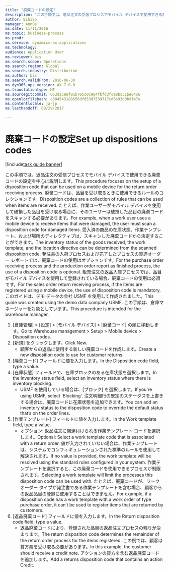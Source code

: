 ```yaml
--- 
title: "廃棄コードの設定"
description: "この手順では、返品注文の受信プロセスでモバイル デバイスで使用できる廃棄コードの設定を中心に説明します。"
author: BibiSp
manager: AnnBe
ms.date: 11/11/2016
ms.topic: business-process
ms.prod: 
ms.service: dynamics-ax-applications
ms.technology: 
audience: Application User
ms.reviewer: bis
ms.search.scope: Operations
ms.search.region: Global
ms.search.industry: Distribution
ms.author: bis
ms.search.validFrom: 2016-06-30
ms.dyn365.ops.version: AX 7.0.0
ms.translationtype: HT
ms.sourcegitcommit: 663da58ef01b705c0c984fbfd3fce8bc31be04c6
ms.openlocfilehash: c004543188656dfd53d7539717cd6e93d0b9f47a
ms.contentlocale: ja-jp
ms.lasthandoff: 08/29/2017

---
```

# <a name="set-up-dispositions-codes"></a><span data-ttu-id="58043-103">廃棄コードの設定</span><span class="sxs-lookup"><span data-stu-id="58043-103">Set up dispositions codes</span></span>

[!include[task guide banner](../../includes/task-guide-banner.md)]

<span data-ttu-id="58043-104">この手順では、返品注文の受信プロセスでモバイル デバイスで使用できる廃棄コードの設定を中心に説明します。</span><span class="sxs-lookup"><span data-stu-id="58043-104">This procedure focuses on the setup of a disposition code that can be used on a mobile device for the return order receiving process.</span></span> <span data-ttu-id="58043-105">廃棄コードは、品目を受け取るときに使用できるルールのコレクションです。</span><span class="sxs-lookup"><span data-stu-id="58043-105">Disposition codes are a collection of rules that can be used when items are received.</span></span> <span data-ttu-id="58043-106">たとえば、作業ユーザーがモバイル デバイスを使用して破損した品目を受け取る場合に、そのユーザーは破損した品目の廃棄コードをスキャンする必要があります。</span><span class="sxs-lookup"><span data-stu-id="58043-106">For example, when a work user uses a mobile device to receive items that were damaged, the user must scan a disposition code for damaged items.</span></span> <span data-ttu-id="58043-107">受入済の商品の在庫状態、作業テンプレート、および場所のディレクティブは、スキャンした廃棄コードから決定することができます。</span><span class="sxs-lookup"><span data-stu-id="58043-107">The inventory status of the goods received, the work template, and the location directive can be determined from the scanned disposition code.</span></span> <span data-ttu-id="58043-108">発注書の入荷プロセスおよび完了したプロセスの製造オーダー レポートでは、廃棄コードの使用はオプションです。</span><span class="sxs-lookup"><span data-stu-id="58043-108">For the purchase order receiving process and the production order report as finished process, the use of a disposition code is optional.</span></span> <span data-ttu-id="58043-109">販売注文の返品入庫プロセスでは、品目がモバイル デバイスを使用して登録されている場合、廃棄コードの使用は必須です。</span><span class="sxs-lookup"><span data-stu-id="58043-109">For the sales order return receiving process, if the items are registered using a mobile device, the use of disposition code is mandatory.</span></span>  <span data-ttu-id="58043-110">このガイドは、デモ データの会社 USMF を使用して作成されました。</span><span class="sxs-lookup"><span data-stu-id="58043-110">This guide was created using the demo data company USMF.</span></span> <span data-ttu-id="58043-111">この手順は、倉庫マネージャーを対象としています。</span><span class="sxs-lookup"><span data-stu-id="58043-111">This procedure is intended for the warehouse manager.</span></span> 

1. <span data-ttu-id="58043-112">[倉庫管理] > [設定] > [モバイル デバイス] > [廃棄コード] の順に移動します。</span><span class="sxs-lookup"><span data-stu-id="58043-112">Go to Warehouse management > Setup > Mobile device > Disposition codes.</span></span>
2. <span data-ttu-id="58043-113">[新規] をクリックします。</span><span class="sxs-lookup"><span data-stu-id="58043-113">Click New.</span></span>
    * <span data-ttu-id="58043-114">顧客からの返品に使用する新しい廃棄コードを作成します。</span><span class="sxs-lookup"><span data-stu-id="58043-114">Create a new disposition code to use for customer returns.</span></span>  
3. <span data-ttu-id="58043-115">[廃棄コード] フィールドに値を入力します。</span><span class="sxs-lookup"><span data-stu-id="58043-115">In the Disposition code field, type a value.</span></span>
4. <span data-ttu-id="58043-116">[在庫状態] フィールドで、在庫ブロックのある在庫状態を選択します。</span><span class="sxs-lookup"><span data-stu-id="58043-116">In the Inventory status field, select an inventory status where there is inventory blocking.</span></span>
    * <span data-ttu-id="58043-117">USMF を使用している場合は、[ブロック] を選択します。</span><span class="sxs-lookup"><span data-stu-id="58043-117">If you're using USMF, select 'Blocking'.</span></span> <span data-ttu-id="58043-118">注文明細行の既定のステータスを上書きする場合は、廃棄コードに在庫状態を追加できます。</span><span class="sxs-lookup"><span data-stu-id="58043-118">You can add an inventory status to the disposition code to override the default status that’s on the order lines.</span></span>  
5. <span data-ttu-id="58043-119">[作業テンプレート] フィールドに値を入力します。</span><span class="sxs-lookup"><span data-stu-id="58043-119">In the Work template field, type a value.</span></span>
    * <span data-ttu-id="58043-120">オプション: 返品注文に関連付けられる作業テンプレート コードを選択します。</span><span class="sxs-lookup"><span data-stu-id="58043-120">Optional: Select a work template code that is associated with a return order.</span></span> <span data-ttu-id="58043-121">値が入力されていない場合は、作業テンプレートは、システムでコンフィギュレーションされた標準のルールを使用して解決されます。</span><span class="sxs-lookup"><span data-stu-id="58043-121">If no value is provided, the work template will be resolved using the standard rules configured in your system.</span></span> <span data-ttu-id="58043-122">作業テンプレートを選択すると、この廃棄コードを使用できるプロセスが制限されます。</span><span class="sxs-lookup"><span data-stu-id="58043-122">Selecting a work template will limit the processes this disposition code can be used with.</span></span> <span data-ttu-id="58043-123">たとえば、廃棄コードが、ワーク オーダー タイプが発注書である作業テンプレートを含む場合、顧客からの返品品目の登録に使用することはできません。</span><span class="sxs-lookup"><span data-stu-id="58043-123">For example, if a disposition code has a work template with a work order of type purchase order, it can’t be used to register items that are returned by customers.</span></span>  
6. <span data-ttu-id="58043-124">[返品廃棄コード] フィールドに値を入力します。</span><span class="sxs-lookup"><span data-stu-id="58043-124">In the Return disposition code field, type a value.</span></span>
    * <span data-ttu-id="58043-125">返品廃棄コードにより、登録された品目の返品注文プロセスの残りが決まります。</span><span class="sxs-lookup"><span data-stu-id="58043-125">The return disposition code determines the remainder of the return order process for the items registered.</span></span> <span data-ttu-id="58043-126">この例では、顧客は貸方票を受け取る必要があります。</span><span class="sxs-lookup"><span data-stu-id="58043-126">In this example, the customer should receive a credit note.</span></span> <span data-ttu-id="58043-127">アクションの貸方を含む返品廃棄コードを追加します。</span><span class="sxs-lookup"><span data-stu-id="58043-127">Add a returns disposition code that contains an action Credit.</span></span>  


